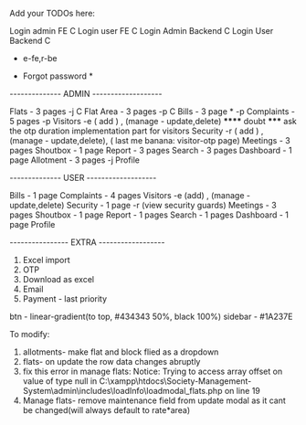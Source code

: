 Add your TODOs here:

Login admin FE C
Login user FE C
Login Admin Backend C
Login User Backend C

- e-fe,r-be

* Forgot password \*

-------------- ADMIN -------------------

Flats - 3 pages -j C
Flat Area - 3 pages -p C
Bills - 3 page \* -p
Complaints - 5 pages -p
Visitors -e ( add ) , (manage - update,delete)
**\*\*\*\*** doubt ****\*\*\***** ask the otp duration implementation part for visitors
Security -r ( add ) , (manage - update,delete), ( last me banana: visitor-otp page)
Meetings - 3 pages
Shoutbox - 1 page
Report - 3 pages
Search - 3 pages
Dashboard - 1 page
Allotment - 3 pages -j
Profile

-------------- USER -------------------

Bills - 1 page
Complaints - 4 pages
Visitors -e (add) , (manage - update,delete)
Security - 1 page -r (view security guards)
Meetings - 3 pages
Shoutbox - 1 page
Report - 1 pages
Search - 1 pages
Dashboard - 1 page
Profile

---------------- EXTRA ------------------

1. Excel import
2. OTP
3. Download as excel
4. Email
5. Payment - last priority

btn - linear-gradient(to top, #434343 50%, black 100%)
sidebar - #1A237E


To modify:

1. allotments- make flat and block flied as a dropdown
2. flats- on update the row data changes abruptly
3. fix this error in manage flats: 
Notice: Trying to access array offset on value of type null in C:\xampp\htdocs\Society-Management-System\admin\includes\loadInfo\loadmodal_flats.php on line 19
4. Manage flats- remove maintenance field from update modal as it cant be changed(will always default to rate*area)